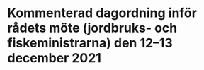 # Kommenterad dagordning inför rådets möte (jordbruks- och fiskeministrarna) den 12–13 december 2021


